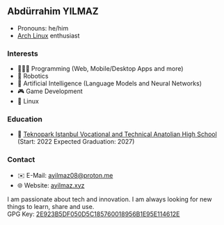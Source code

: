 ## Abdürrahim YILMAZ
* Pronouns: he/him
* [Arch Linux](https://www.archlinux.org/) enthusiast

### Interests
* 🧑🏻‍💻 Programming (Web, Mobile/Desktop Apps and more)
* 🤖 Robotics
* 🧠 Artificial Intelligence (Language Models and Neural Networks)
* 🎮 Game Development
* 🐧 Linux

### Education
* 🏫 [Teknopark Istanbul Vocational and Technical Anatolian High School](https://teknoparkistanbul.meb.k12.tr/) (Start: 2022 Expected Graduation: 2027)

### Contact
* ✉️ E-Mail: ayilmaz08@proton.me
* 🌐 Website: [ayilmaz.xyz](http://ayilmaz.xyz)

I am passionate about tech and innovation. I am always looking for new things to learn, share and use. \
GPG Key: [2E923B5DF050D5C185760018956B1E95E114612E](https://keys.openpgp.org/search?q=2E923B5DF050D5C185760018956B1E95E114612E)
